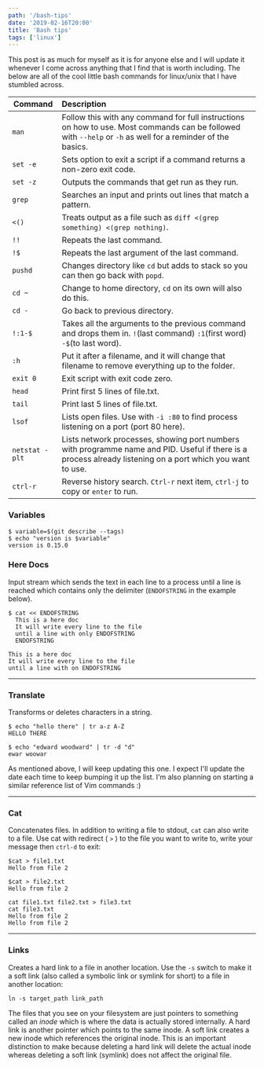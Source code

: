 ```yaml
---
path: '/bash-tips'
date: '2019-02-16T20:00'
title: 'Bash tips'
tags: ['linux']
---
```


This post is as much for myself as it is for anyone else and I will update it whenever I come across anything that I find that is worth including. The below are all of the cool little bash commands for linux/unix that I have stumbled across.

Command | Description
------- | :-----------|
`man`   | Follow this with any command for full instructions on how to use. Most commands can be followed with `--help` or `-h` as well for a reminder of the basics.
`set -e` | Sets option to exit a script if a command returns a non-zero exit code.
`set -z` | Outputs the commands that get run as they run.
`grep` | Searches an input and prints out lines that match a pattern.
`<()` | Treats output as a file such as `diff <(grep something) <(grep nothing)`.
`!!` | Repeats the last command.
`!$` | Repeats the last argument of the last command.
`pushd` | Changes directory like `cd` but adds to stack so you can then go back with `popd`.
`cd ~` | Change to home directory, `cd` on its own will also do this.
`cd -` | Go back to previous directory.
`!:1-$` | Takes all the arguments to the previous command and drops them in. `!`(last command) `:1`(first word) `-$`(to last word).
`:h` | Put it after a filename, and it will change that filename to remove everything up to the folder.
`exit 0` | Exit script with exit code zero.
`head` | Print first 5 lines of file.txt.
`tail`  | Print last 5 lines of file.txt.
`lsof` | Lists open files. Use with `-i :80` to find process listening on a port (port 80 here).
`netstat -plt` | Lists network processes, showing port numbers with programme name and PID. Useful if there is a process already listening on a port which you want to use.
`ctrl-r` | Reverse history search. `Ctrl-r` next item, `ctrl-j` to copy or `enter` to run.

### Variables
```
$ variable=$(git describe --tags)
$ echo "version is $variable"
version is 0.15.0
```

### Here Docs
Input stream which sends the text in each line to a process until a line is reached which contains only the delimiter (`ENDOFSTRING` in the example below).
```
$ cat << ENDOFSTRING
  This is a here doc
  It will write every line to the file
  until a line with only ENDOFSTRING
  ENDOFSTRING

This is a here doc
It will write every line to the file
until a line with on ENDOFSTRING
```

---
### Translate
Transforms or deletes characters in a string.
```
$ echo "hello there" | tr a-z A-Z
HELLO THERE

$ echo "edward woodward" | tr -d "d"
ewar woowar
```

As mentioned above, I will keep updating this one. I expect I'll update the date each time to keep bumping it up the list. I'm also planning on starting a similar reference list of Vim commands :)

---
### Cat
Concatenates files. In addition to writing a file to stdout, `cat` can also write to a file. Use cat with redirect ( `>` ) to the file you want to write to, write your message then `ctrl-d` to exit:
```
$cat > file1.txt
Hello from file 2

$cat > file2.txt
Hello from file 2

cat file1.txt file2.txt > file3.txt
cat file3.txt
Hello from file 2
Hello from file 2
```

---
### Links
Creates a hard link to a file in another location. Use the `-s` switch to make it a soft link (also called a symbolic link or symlink for short) to a file in another location:
```
ln -s target_path link_path
```
The files that you see on your filesystem are just pointers to something called an _inode_ which is where the data is actually stored internally. A hard link is another pointer which points to the same inode. A soft link creates a new inode which references the original inode. This is an important distinction to make because deleting a hard link will delete the actual inode whereas deleting a soft link (symlink) does not affect the original file.